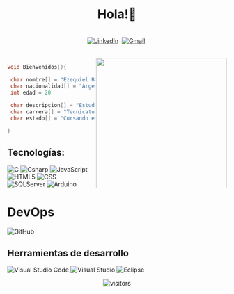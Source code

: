 <p>
  <h1 align="center"><b>Hola!👋</b></h1>
</p>



<p align="center">
<br>
<a href="https://www.linkedin.com/in/tv-sai-sumanth-3b7811141/"><img src="https://img.shields.io/badge/linkedin-%230077B5.svg?&style=for-the-badge&logo=linkedin&logoColor=white" alt="LinkedIn" /></a>&nbsp;
<a href="mailto:tallurisaisumanth77@gmail.com?subject=Hola%20Sumanth"><img src="https://img.shields.io/badge/gmail-%23D14836.svg?&style=for-the-badge&logo=gmail&logoColor=white" alt="Gmail"/></a>&nbsp;
<!--<a href="https://kkvanonymous.github.io/"><img alt="Website" src="https://img.shields.io/website?style=for-the-badge&up_message=portfolio&url=https%3A%2F%2Fkkvanonymous.github.io%2F"></a>-->
</p>

<br>

<img align="right" width="300" src="https://raw.githubusercontent.com/MicaelliMedeiros/micaellimedeiros/master/image/computer-illustration.png" />

```c
void Bienvenidos(){

 char nombre[] = "Ezequiel Bamio"
 char nacionalidad[] = "Argentina"
 int edad = 20
 
 char descripcion[] = "Estudiante de la Universidad Tecnológica Nacional (FRA)."
 char carrera[] = "Tecnicatura Universitaria en Programación."
 char estado[] = "Cursando el 2do cuatrimetres."

}
```

## **Tecnologías:**  

  ![C](https://img.shields.io/badge/-C-333333?style=flat&logo=C%2B%2B&logoColor=00599C)
  ![Csharp](https://img.shields.io/badge/-Csharp-333333?style=flat&logo=Csharp&logoColor=7A49BF)
  ![JavaScript](https://img.shields.io/badge/-JavaScript-333333?style=flat&logo=javascript)
  ![HTML5](https://img.shields.io/badge/-HTML5-333333?style=flat&logo=HTML5)
  ![CSS](https://img.shields.io/badge/-CSS-333333?style=flat&logo=CSS3&logoColor=1572B6)
  ![SQLServer](https://img.shields.io/badge/-MicrosoftSQLServer-333333?style=flat&logo=MicrosoftSQLServer)
  ![Arduino](https://img.shields.io/badge/-arduino-333333?style=flat&logo=arduino)
  
# **DevOps**

  ![GitHub](https://img.shields.io/badge/-GitHub-333333?style=flat&logo=github)
  
## **Herramientas de desarrollo**

  ![Visual Studio Code](https://img.shields.io/badge/-Visual%20Studio%20Code-333333?style=flat&logo=visual-studio-code&logoColor=007ACC)
  ![Visual Studio](https://img.shields.io/badge/-Visual%20Studio-333333?style=flat&logo=visual-studio&logoColor=7A49BF)
  ![Eclipse](https://img.shields.io/badge/-Eclipse-333333?style=flat&logo=eclipse-ide&logoColor=2C2255)
  
  <p align="center">
    <img align="center" alt="visitors" src="https://gpvc.arturio.dev/EzequielBamio" />
</p>

